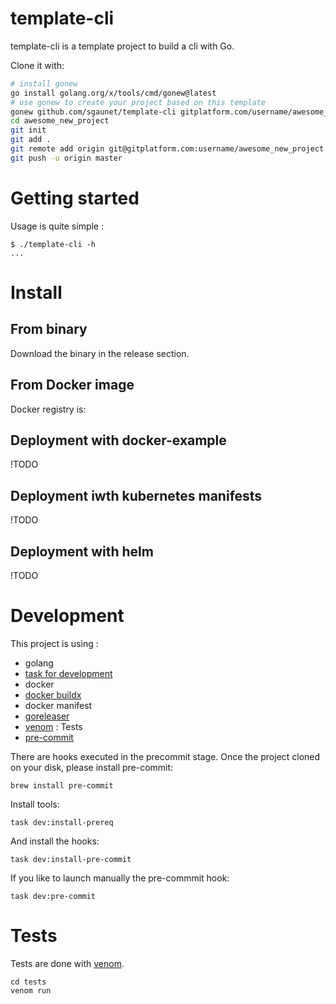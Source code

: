 # template-cli

template-cli is a template project to build a cli with Go.

Clone it with:

```bash
# install gonew
go install golang.org/x/tools/cmd/gonew@latest
# use gonew to create your project based on this template
gonew github.com/sgaunet/template-cli gitplatform.com/username/awesome_new_project
cd awesome_new_project
git init
git add .
git remote add origin git@gitplatform.com:username/awesome_new_project
git push -u origin master
```

# Getting started

Usage is quite simple :

```
$ ./template-cli -h
...
```

# Install

## From binary 

Download the binary in the release section. 

## From Docker image

Docker registry is: 

## Deployment with docker-example

!TODO

## Deployment iwth kubernetes manifests

!TODO

## Deployment with helm

!TODO


# Development

This project is using :

* golang
* [task for development](https://taskfile.dev/#/)
* docker
* [docker buildx](https://github.com/docker/buildx)
* docker manifest
* [goreleaser](https://goreleaser.com/)
* [venom](https://github.com/ovh/venom) : Tests
* [pre-commit](https://pre-commit.com/)

There are hooks executed in the precommit stage. Once the project cloned on your disk, please install pre-commit:

```
brew install pre-commit
```

Install tools:

```
task dev:install-prereq
```

And install the hooks:

```
task dev:install-pre-commit
```

If you like to launch manually the pre-commmit hook:

```
task dev:pre-commit
```


# Tests

Tests are done with [venom](https://github.com/ovh/venom).

```
cd tests
venom run
```

